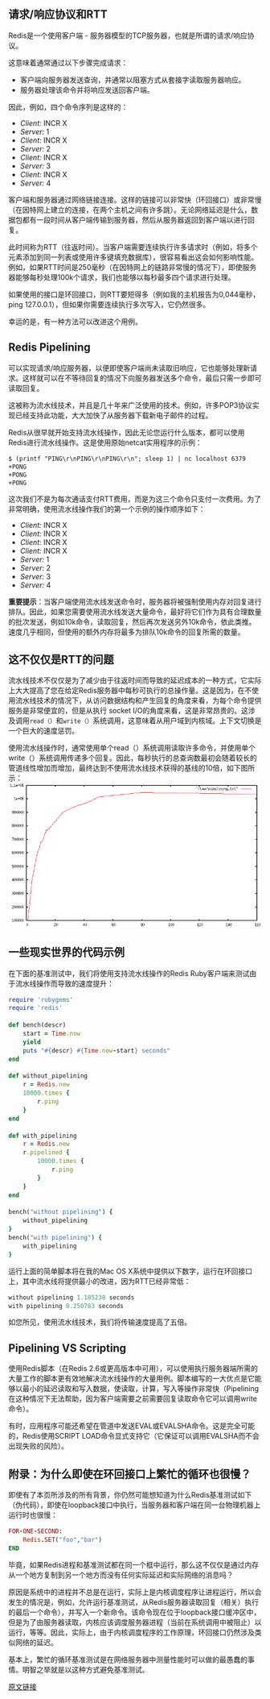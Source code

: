 ## 请求/响应协议和RTT

Redis是一个使用客户端 - 服务器模型的TCP服务器，也就是所谓的请求/响应协议。

这意味着通常通过以下步骤完成请求：

- 客户端向服务器发送查询，并通常以阻塞方式从套接字读取服务器响应。
- 服务器处理该命令并将响应发送回客户端。

因此，例如，四个命令序列是这样的：

- *Client:* INCR X
- *Server:* 1
- *Client:* INCR X
- *Server:* 2
- *Client:* INCR X
- *Server:* 3
- *Client:* INCR X
- *Server:* 4

客户端和服务器通过网络链接连接。这样的链接可以非常快（环回接口）或非常慢（在因特网上建立的连接，在两个主机之间有许多跳）。无论网络延迟是什么，数据包都有一段时间从客户端传输到服务器，然后从服务器返回到客户端以进行回复。

此时间称为RTT（往返时间）。当客户端需要连续执行许多请求时（例如，将多个元素添加到同一列表或使用许多键填充数据库），很容易看出这会如何影响性能。例如，如果RTT时间是250毫秒（在因特网上的链路非常慢的情况下），即使服务器能够每秒处理100k个请求，我们也能够以每秒最多四个请求进行处理。

如果使用的接口是环回接口，则RTT要短得多（例如我的主机报告为0,044毫秒，ping 127.0.0.1），但如果你需要连续执行多次写入，它仍然很多。

幸运的是，有一种方法可以改进这个用例。

## Redis Pipelining

可以实现请求/响应服务器，以便即使客户端尚未读取旧响应，它也能够处理新请求。这样就可以在不等待回复的情况下向服务器发送多个命令，最后只需一步即可读取回复。

这被称为流水线技术，并且是几十年来广泛使用的技术。例如，许多POP3协议实现已经支持此功能，大大加快了从服务器下载新电子邮件的过程。

Redis从很早就开始支持流水线操作，因此无论您运行什么版本，都可以使用Redis进行流水线操作。这是使用原始netcat实用程序的示例：

```
$ (printf "PING\r\nPING\r\nPING\r\n"; sleep 1) | nc localhost 6379
+PONG
+PONG
+PONG
```

这次我们不是为每次通话支付RTT费用，而是为这三个命令只支付一次费用。为了非常明确，使用流水线操作我们的第一个示例的操作顺序如下：

- *Client:* INCR X
- *Client:* INCR X
- *Client:* INCR X
- *Client:* INCR X
- *Server:* 1
- *Server:* 2
- *Server:* 3
- *Server:* 4

**重要提示**：当客户端使用流水线发送命令时，服务器将被强制使用内存对回复进行排队。因此，如果您需要使用流水线发送大量命令，最好将它们作为具有合理数量的批次发送，例如10k命令，读取回复，然后再次发送另外10k命令，依此类推。速度几乎相同，但使用的额外内存将最多为排队10k命令的回复所需的数量。

## 这不仅仅是RTT的问题

流水线技术不仅仅是为了减少由于往返时间而导致的延迟成本的一种方式，它实际上大大提高了您在给定Redis服务器中每秒可执行的总操作量。这是因为，在不使用流水线技术的情况下，从访问数据结构和产生回复的角度来看，为每个命令提供服务是非常便宜的，但是从执行 socket I/O的角度来看，这是非常昂贵的。这涉及调用`read（）`和`write（）`系统调用，这意味着从用户域到内核域。上下文切换是一个巨大的速度惩罚。

使用流水线操作时，通常使用单个read（）系统调用读取许多命令，并使用单个write（）系统调用传递多个回复。因此，每秒执行的总查询数最初会随着较长的管道线性增加而增加，最终达到不使用流水线技术获得的基线的10倍，如下图所示：
![pipeline_iops](assets/163400_109bbfd8_1025596.png "pipeline_iops.png")

## 一些现实世界的代码示例

在下面的基准测试中，我们将使用支持流水线操作的Redis Ruby客户端来测试由于流水线操作而导致的速度提升：

```ruby
require 'rubygems'
require 'redis'

def bench(descr)
    start = Time.now
    yield
    puts "#{descr} #{Time.now-start} seconds"
end

def without_pipelining
    r = Redis.new
    10000.times {
        r.ping
    }
end

def with_pipelining
    r = Redis.new
    r.pipelined {
        10000.times {
            r.ping
        }
    }
end

bench("without pipelining") {
    without_pipelining
}
bench("with pipelining") {
    with_pipelining
}
```

运行上面的简单脚本将在我的Mac OS X系统中提供以下数字，运行在环回接口上，其中流水线将提供最小的改进，因为RTT已经非常低：

```ruby
without pipelining 1.185238 seconds
with pipelining 0.250783 seconds
```

如您所见，使用流水线技术，我们将传输速度提高了五倍。

## Pipelining VS Scripting

使用Redis脚本（在Redis 2.6或更高版本中可用），可以使用执行服务器端所需的大量工作的脚本更有效地解决流水线操作的大量用例。脚本编写的一大优点是它能够以最小的延迟读取和写入数据，使读取，计算，写入等操作非常快（Pipelining 在这种情况下无法帮助，因为客户端需要之前需要回复读取命令它可以调用write命令）。

有时，应用程序可能还希望在管道中发送EVAL或EVALSHA命令。这是完全可能的，Redis使用SCRIPT LOAD命令显式支持它（它保证可以调用EVALSHA而不会出现失败的风险）。

## 附录：为什么即使在环回接口上繁忙的循环也很慢？

即使有了本页所涉及的所有背景，你仍然可能想知道为什么Redis基准测试如下（伪代码），即使在loopback接口中执行，当服务器和客户端在同一台物理机器上运行时也很慢：

```ruby
FOR-ONE-SECOND:
    Redis.SET("foo","bar")
END
```

毕竟，如果Redis进程和基准测试都在同一个框中运行，那么这不仅仅是通过内存从一个地方复制到另一个地方而没有任何实际延迟和实际网络的消息吗？

原因是系统中的进程并不总是在运行，实际上是内核调度程序让进程运行，所以会发生的情况是，例如，允许运行基准测试，从Redis服务器读取回复（相关）执行的最后一个命令），并写入一个新命令。该命令现在位于loopback接口缓冲区中，但是为了由服务器读取，内核应该调度服务器进程（当前在系统调用中被阻止）以运行，等等。因此，实际上，由于内核调度程序的工作原理，环回接口仍然涉及类似网络的延迟。

基本上，繁忙的循环基准测试是在网络服务器中测量性能时可以做的最愚蠢的事情。明智之举就是以这种方式避免基准测试。

[原文链接](https://redis.io/topics/pipelining)